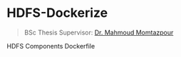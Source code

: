 # HDFS-Dockerize

> BSc Thesis Supervisor: [Dr. Mahmoud Momtazpour](https://scholar.google.co.za/citations?user=uwozfWkAAAAJ&hl=en)

HDFS Components Dockerfile
